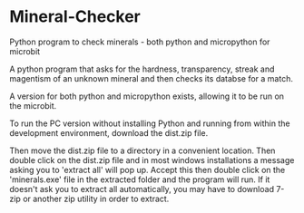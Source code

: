 # Mineral-Checker
Python program to check minerals - both python and micropython for microbit

A python program that asks for the hardness, transparency, streak and magentism of an unknown mineral and then checks its databse for a match.

A version for both python and micropython exists, allowing it to be run on the microbit.

To run the PC version without installing Python and running from within the development environment, download the dist.zip file.

Then move the dist.zip file to a directory in a convenient location. Then double click on the dist.zip file and in most windows installations a message asking you to 'extract all' will pop up. Accept this then double click on the 'minerals.exe' file in the extracted folder and the program will run. If it doesn't ask you to extract all automatically,  you may have to download 7-zip or another zip utility in order to extract. 
